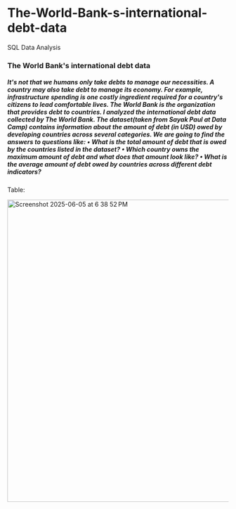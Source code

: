 # The-World-Bank-s-international-debt-data
SQL Data Analysis

### The World Bank's international debt data

##### It's not that we humans only take debts to manage our necessities. A country may also take debt to manage its economy. For example, infrastructure spending is one costly ingredient required for a country's citizens to lead comfortable lives. The World Bank is the organization that provides debt to countries. I analyzed the international debt data collected by The World Bank. The dataset(taken from Sayak Paul at Data Camp) contains information about the amount of debt (in USD) owed by developing countries across several categories. We are going to find the answers to questions like: • What is the total amount of debt that is owed by the countries listed in the dataset? • Which country owns the maximum amount of debt and what does that amount look like? • What is the average amount of debt owed by countries across different debt indicators?

Table:

<img width="688" alt="Screenshot 2025-06-05 at 6 38 52 PM" src="https://github.com/user-attachments/assets/4b74227e-3d04-45fb-ac61-30655620f618" />


